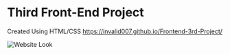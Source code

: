 # Third Front-End Project
Created Using HTML/CSS 
https://invalid007.github.io/Frontend-3rd-Project/

![Website Look](https://github.com/invalid007/Frontend-3rd-Project/assets/126184615/60d32b3a-1871-4f79-8342-d7fd096a6fcf)

